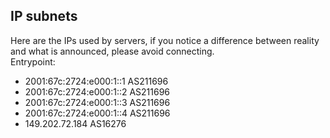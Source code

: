 ## IP subnets

Here are the IPs used by servers, if you notice a difference between reality and what is announced, please avoid connecting.  
Entrypoint:

 - 2001:67c:2724:e000:1::1 AS211696
 - 2001:67c:2724:e000:1::2 AS211696
 - 2001:67c:2724:e000:1::3 AS211696
 - 2001:67c:2724:e000:1::4 AS211696
 - 149.202.72.184          AS16276
